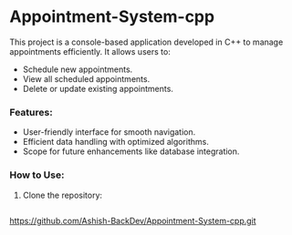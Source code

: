# Appointment-System-cpp
This project is a console-based application developed in C++ to manage appointments efficiently. It allows users to:
- Schedule new appointments.
- View all scheduled appointments.
- Delete or update existing appointments.

### Features:
- User-friendly interface for smooth navigation.
- Efficient data handling with optimized algorithms.
- Scope for future enhancements like database integration.

### How to Use:
1. Clone the repository:
   ```bash
https://github.com/Ashish-BackDev/Appointment-System-cpp.git
